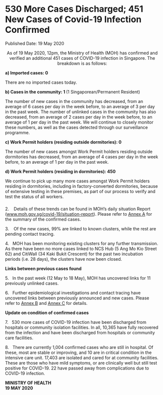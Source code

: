 <html>
    <meta http-equiv="Content-Type" content="text/html; charset=utf-8"/>
    <meta charset="utf-8"/>
    <title>530 More Cases Discharged; 451 New Cases of Covid-19 Infection Confirmed</title>
    <body><h1>530 More Cases Discharged; 451 New Cases of Covid-19 Infection Confirmed</h1>
    <p>Published Date: 19 May 2020</p> <p align="center"><span style="text-align: left;">As of 19 May 2020, 12pm, the Ministry of Health (MOH) has confirmed and verified an additional 451 cases of COVID-19 infection in Singapore. The breakdown is as follows:</span><br></p> <p><strong>a) Imported cases: 0</strong></p><p><p>There are no imported cases today.</p><p><strong>b) Cases in the community: 1 </strong>(1 Singaporean/Permanent Resident)</p></p><p><p>The number of new cases in the community has decreased, from an average of 6 cases per day in the week before, to an average of 3 per day in the past week. The number of unlinked cases in the community has also decreased, from an average of 2 cases per day in the week before, to an average of 1 per day in the past week.&nbsp;We will continue to closely monitor these numbers, as well as the cases detected through our surveillance programme.</p><p><strong>c) Work Permit holders (residing outside dormitories): 0</strong></p></p><p><p>The number of new cases amongst Work Permit holders residing outside dormitories has decreased, from an average of 4 cases per day in the week before, to an average of 1 per day in the past week.&nbsp;</p><p><strong>d) Work Permit holders (residing in dormitories): 450</strong></p></p> <p>We continue to pick up many more cases amongst Work Permit holders residing in dormitories, including in factory-converted dormitories, because of extensive testing in these premises, as part of our process to verify and test the status of all workers.</p><h3> </h3> <p>2.&nbsp; &nbsp; Details of these trends can be found in MOH’s daily situation Report (<a href="http://www.moh.gov.sg/covid-19/situation-report">www.moh.gov.sg/covid-19/situation-report</a>). Please refer to <u><a href="/docs/librariesprovider5/default-document-library/annex-ab6d9b751785641ea841bac192fad3a58.pdf?sfvrsn=a0eba4fd_0" title="Annex A">Annex A</a></u> for the summary of the confirmed cases.</p><p><p>3.&nbsp; &nbsp; Of the new cases, 99% are linked to known clusters, while the rest are pending contact tracing.</p></p><p><p>4.&nbsp; &nbsp;MOH has been monitoring existing clusters for any further transmission. As there have been no more cases linked to NCS Hub (5 Ang Mo Kio Street 62) and CitiWall (34 Kaki Bukit Crescent) for the past two incubation periods (i.e. 28 days), the clusters have now been closed.</p></p><p><p><strong>Links between previous cases found</strong></p><p>5.&nbsp; &nbsp;In the past week (12 May to 18 May), MOH has uncovered links for 11 previously unlinked cases.</p></p><p><p>6.&nbsp; &nbsp;Further epidemiological investigations and contact tracing have uncovered links between previously announced and new cases. Please refer to <u><a href="/docs/librariesprovider5/default-document-library/annex-bfacdf69bf4be4c0f8253cfb139aaf0ac.pdf?sfvrsn=1876c3dc_0" title="Annex B">Annex B</a></u> and <u><a href="/docs/librariesprovider5/default-document-library/annex-c0d1f2bf1ff1c44d988a3f62fe45b17e4.pdf?sfvrsn=bc86afc0_0" title="Annex C">Annex C</a></u> for details.</p></p><p><p><strong>Update on condition of confirmed cases</strong></p><p>7.&nbsp; &nbsp;530 more cases of COVID-19 infection have been discharged from hospitals or community isolation facilities. In all, 10,365 have fully recovered from the infection and have been discharged from hospitals or community care facilities.</p></p><p><p>8.&nbsp; &nbsp;There are currently 1,004 confirmed cases who are still in hospital. Of these, most are stable or improving, and 10 are in critical condition in the intensive care unit. 17,403 are isolated and cared for at community facilities. These are those who have mild symptoms, or are clinically well but still test positive for COVID-19. 22 have passed away from complications due to COVID-19 infection.</p></p> <p><strong>MINISTRY OF HEALTH<br></strong><strong>19 MAY 2020</strong></p></body>
</html>